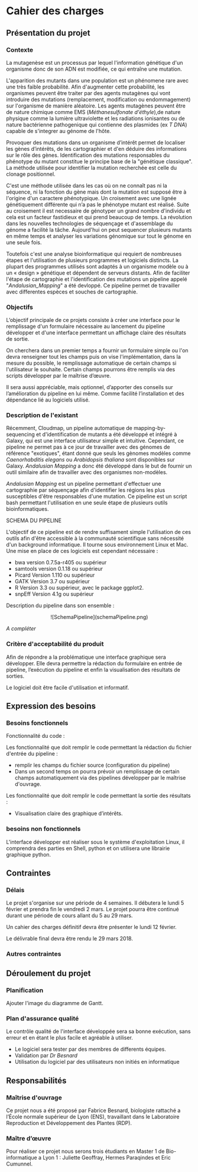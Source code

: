 # Cahier des charges

<!-- Version brouillon hésiter pas a la modifier ou a mettre des commentaires pour qu'on en discute :) -->

## Présentation du projet

### Contexte

La mutagenèse est un processus par lequel l'information génétique d'un organisme donc de son ADN est modifiée, ce qui entraîne une mutation.

L'apparition des mutants dans une population est un phénomene rare avec une très faible probabilité. Afin d'augmenter cette probabilité, les organismes peuvent être traiter par des agents mutagènes qui vont introduire des mutations (remplacement, modification ou endommagement) sur l'organisme de manière aléatoire. Les agents mutagènes peuvent être de nature chimique comme EMS (_Méthanesulfonate d'éthyle_),de nature physique comme la lumière ultraviolette et les radiations ionisantes ou de nature bactérienne pathogenique qui contienne des plasmides (ex _T DNA_) capable de s'integrer au génome de l'hôte.

Provoquer des mutations dans un organisme d’intérêt permet de localiser les gènes d’intérêts, de les cartographier et d'en déduire des informations sur le rôle des gènes. Identification des mutations responsables du phénotype du mutant constitue le principe base de la "génétique classique". La méthode utilisée pour identifier la mutation recherchée est celle du clonage positionnel.

C'est une méthode utilisée dans les cas où on ne connaît pas ni la séquence, ni la fonction du gène mais dont la mutation est supposé être à l'origine d'un caractere phénotypique. Un croisement avec une lignée génétiquement différente qui n’a pas le phénotype mutant est réalisé. Suite au croisement il est necessaire de génotyper un grand nombre d'individu et cela est un facteur fastidieux et qui prend beaucoup de temps. La révolution dans les nouvelles technologies de séquençage et d'assemblage du génome a facilité la tâche. Aujourd'hui on peut sequencer plusieurs mutants en même temps et analyser les variations génomique sur tout le génome en une seule fois.

Toutefois c'est une analyse bioinformatique qui requiert de nombreuses étapes et l'utilisation de plusieurs programmes et logiciels distincts. La plupart des programmes utilisés sont adaptés à un organisme modèle ou à un « design » génétique et dépendent de
serveurs distants. Afin de faciliter l'étape de cartographie et l'identification des mutations un pipeline appelé "_Andalusian_Mapping_" a été devloppé. Ce pipeline permet de travailler avec differentes espèces et souches de cartographie.




<!--Dans cette analyse nous utiliserons des plantes qui sont capable de se reproduire avec elle même (selfing ou self-fertilization). Ce qui va nous être très être très utiles.

La question principale que l'on se pose est comme trouver la position de la mutation que l'on cherche? Par exemple on cherche le ou les gènes résponsable de la couleurs des feuilles. On va muter un grand nombre de plantes et si par chanche on se rend compte que l'un des pénotype a une couleur de feuille différente on a toucher ce ou ces gènes d'intéret. On va alors procéder par croissement pour esayer de retrouer le locus de notre mutation.

Les croisements :

+ **M0** : ligné sauvage de l'organisme d'interet.
+ **M1** : On va dans un premier temps générer des mutations dans des organismes d'interet M0. Avec des agent chimique, des onde ou des bactérie TDNA.
+ **M2** : La première génération obetnu par auto reproduction. Elle regroupe le fardeau mutationnel de son parent. A cete étpa on ne va pas voir les mutation recessive puique l'on a que des organisme hétérozygote.

+ **F1** : On va ensuite croiser les mutant créer en M2 avec une génération M0 sauvage. La génération obtenu nous indique si notre gène d'interet est dominant ou recessif, si on voit le phéntotipe le gène est dominant sinon il est recessif. Toute cette génération est hétérozygote.
+ **F2** : On obtient cette génération par retro reproduction de la génération F1. A cette étape on calcul les proportion de mutant/sauvage que l'ont obtient. Si l'on est proche des proportion medelienne on sais que le ou les mutations qui génère notre phétotipe sont proche l'une de l'autre. On est dans le cadre d'une ségrégation 3-1.
+ **F3** :

Le ségrégation c'est la séparation des phénotype grâce a une descendance, on sépare les trait récessif des parents.
-->
### Objectifs

L’objectif principale de ce projets consiste à créer une interface pour le remplissage d'un formulaire nécessaire au lancement du pipeline développer et d'une interface permettant un affichage claire des résultats de sortie.

On cherchera dans un premier temps a fournir un formulaire simple ou l'on devra renseigner tout les champs puis on vise l'implémentation, dans la mesure du possible, le remplissage automatique de certain champs si l'utilisateur le souhaite. Certain champs pourrons être remplis via des scripts développer par le maîtrise d’œuvre.

Il sera aussi appréciable, mais optionnel, d’apporter des conseils sur l’amélioration du pipeline en lui même. Comme facilité l’installation et des dépendance lié au logiciels utilisé.

### Description de l'existant

Récemment, Cloudmap, un pipeline automatique de mapping-by-sequencing et d'identification de mutants a été développé et intégré à Galaxy, qui est une interface utilisateur simple et intuitive.
Cependant, ce pipeline ne permet pas à ce jour de travailler avec des génomes de référence "exotiques", étant donné que seuls les gènomes modèles comme *Caenorhabditis elegans* ou *Arabidopsis thaliana* sont disponibles sur Galaxy.
*Andalusian Mapping* a donc été développé dans le but de fournir un outil similaire afin de travailler avec des organismes non-modèles.

*Andalusian Mapping* est un pipeline permettant d'effectuer une cartographie par séquençage afin d'identifier les régions les plus susceptibles d'être responsables d'une mutation.
Ce pipeline est un script bash permettant l'utilisation en une seule étape de plusieurs outils bioinformatiques.

SCHEMA DU PIPELINE

L'objectif de ce pipeline est de rendre suffisament simple l'utilisation de ces outils afin d'être accessible à la communauté scientifique sans nécessité d'un background informatique. Il tourne sous environnement Linux et Mac.
Une mise en place de ces logiciels est cependant nécessaire :

* bwa version 0.7.5a-r405 ou supérieur
* samtools version 0.1.18 ou supérieur
* Picard Version 1.110 ou supérieur
* GATK Version 3.7 ou supérieur
* R Version 3.3 ou supérieur, avec le package ggplot2.
* snpEff Version 4.1g ou supérieur

Description du pipeline dans son ensemble :

<center>
![SchemaPipeline](schemaPipeline.png)
</center>

_A compléter_

### Critère d'acceptabilité du produit

Afin de répondre a la problématique une interface graphique sera développer. Elle devra permettre la rédaction du formulaire en entrée de pipeline, l’exécution du pipeline et enfin la visualisation des résultats de sorties.

Le logiciel doit être facile d'utilisation et informatif.

## Expression des besoins

### Besoins fonctionnels

Fonctionnalité du code :

Les fonctionnalité que doit remplir le code permettant la rédaction du fichier d'entrée du pipeline :

+ remplir les champs du fichier source (configuration du pipeline)
+ Dans un second temps on pourra prévoir un remplissage de certain champs automatiquement via des pipelines développer par le maîtrise d'ouvrage.

Les fonctionnalité que doit remplir le code permettant la sortie des résultats :

+ Visualisation claire des graphique d’intérêts.

### besoins non fonctionnels

L'interface développer est réaliser sous le système d'exploitation Linux, il comprendra des parties en Shell, python et on utilisera une librairie graphique python.

## Contraintes

### Délais

Le projet s'organise sur une période de 4 semaines. Il débutera le lundi 5 février et prendra fin le vendredi 2 mars. Le projet pourra être continué durant une période de cours allant du 5 au 29 mars.

Un cahier des charges définitif devra être présenter le lundi 12 février.

Le délivrable final devra être rendu le 29 mars 2018.

### Autres contraintes

## Déroulement du projet

### Planification

Ajouter l'image du diagramme de Gantt.

### Plan d'assurance qualité

Le contrôle qualité de l'interface développée sera sa bonne exécution, sans erreur et en étant le plus facile et agréable à utiliser.

* Le logiciel sera tester par des membres de differents équipes.
* Validation par _Dr Besnard_
* Utilisation du logiciel par des utilisateurs non initiés en informatique

## Responsabilités

### Maîtrise d'ouvrage

Ce projet nous a été proposé par Fabrice Besnard, biologiste rattaché a l’École normale supérieur de Lyon (ENS), travaillant dans le Laboratoire Reproduction et Développement des Plantes (RDP).

### Maître d’œuvre

Pour réaliser ce projet nous serons trois étudiants en Master 1 de Bio-informatique a Lyon 1 : Juliette Geoffray, Hermes Paraqindes et Eric Cumunnel.
